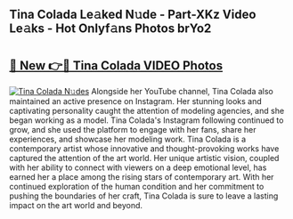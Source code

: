 ## Tina Colada Le𝚊ked N𝚞de - Part-XKz Video Le𝚊ks - Hot Onlyf𝚊ns Photos brYo2

# <h2><a href="http://ab83021.deff.icu/?id=Tina+Colada">🔗 New 👉🔴 Tina Colada VIDEO Photos</a></h2>

[![Tina Colada N𝚞des](https://i.imgur.com/rIISA9y.gif)](http://ab83021.deff.icu/?id=Tina+Colada)
Alongside her YouTube channel, Tina Colada also maintained an active presence on Instagram. Her stunning looks and captivating personality caught the attention of modeling agencies, and she began working as a model. Tina Colada's Instagram following continued to grow, and she used the platform to engage with her fans, share her experiences, and showcase her modeling work. Tina Colada is a contemporary artist whose innovative and thought-provoking works have captured the attention of the art world. Her unique artistic vision, coupled with her ability to connect with viewers on a deep emotional level, has earned her a place among the rising stars of contemporary art. With her continued exploration of the human condition and her commitment to pushing the boundaries of her craft, Tina Colada is sure to leave a lasting impact on the art world and beyond.
